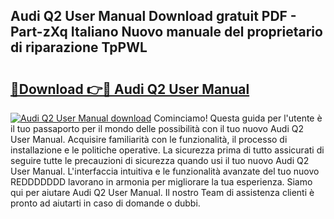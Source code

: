 ## Audi Q2 User Manual Download gratuit PDF - Part-zXq Italiano Nuovo manuale del proprietario di riparazione TpPWL

# <h2><a href="http://dfesc8p.blite.top/?on=Audi+Q2+User+Manual">🔗Download 👉🔴 Audi Q2 User Manual</a></h2>

[![Audi Q2 User Manual download](https://i.imgur.com/lujVjoI.png)](http://dfesc8p.blite.top/?on=Audi+Q2+User+Manual)
Cominciamo! Questa guida per l'utente è il tuo passaporto per il mondo delle possibilità con il tuo nuovo Audi Q2 User Manual. Acquisire familiarità con le funzionalità, il processo di installazione e le politiche operative. La sicurezza prima di tutto assicurati di seguire tutte le precauzioni di sicurezza quando usi il tuo nuovo Audi Q2 User Manual. L'interfaccia intuitiva e le funzionalità avanzate del tuo nuovo REDDDDDDD lavorano in armonia per migliorare la tua esperienza. Siamo qui per aiutare Audi Q2 User Manual. Il nostro Team di assistenza clienti è pronto ad aiutarti in caso di domande o dubbi.
